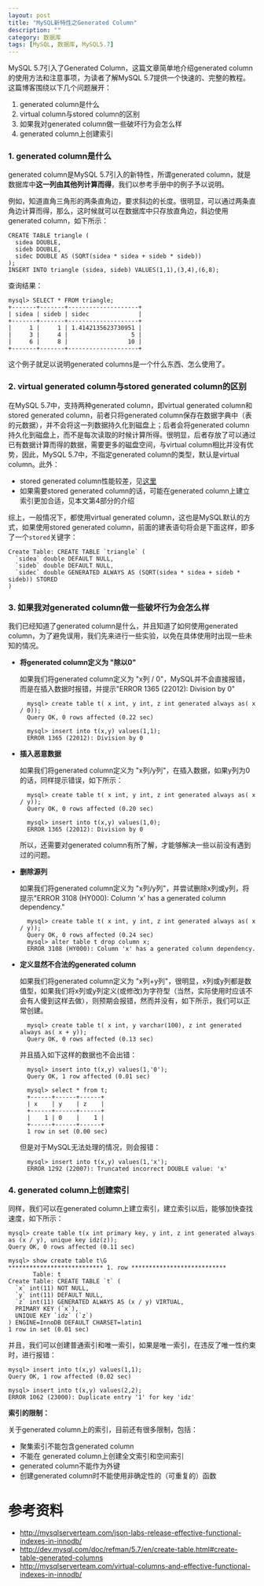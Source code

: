 ```yaml
---
layout: post
title: "MySQL新特性之Generated Column"
description: ""
category: 数据库
tags: [MySQL, 数据库, MySQL5.7]
---
```


MySQL 5.7引入了Generated Column，这篇文章简单地介绍generated column的使用方法和注意事项，为读者了解MySQL 5.7提供一个快速的、完整的教程。这篇博客围绕以下几个问题展开：

1. generated column是什么
1. virtual column与stored column的区别
1. 如果我对generated column做一些破坏行为会怎么样
1. generated column上创建索引

### 1. generated column是什么

generated column是MySQL 5.7引入的新特性，所谓generated column，就是数据库中**这一列由其他列计算而得**，我们以参考手册中的例子予以说明。

例如，知道直角三角形的两条直角边，要求斜边的长度。很明显，可以通过两条直角边计算而得，那么，这时候就可以在数据库中只存放直角边，斜边使用generated column，如下所示：

    CREATE TABLE triangle (
      sidea DOUBLE,
      sideb DOUBLE,
      sidec DOUBLE AS (SQRT(sidea * sidea + sideb * sideb))
    );
    INSERT INTO triangle (sidea, sideb) VALUES(1,1),(3,4),(6,8);

查询结果：

    mysql> SELECT * FROM triangle;
    +-------+-------+--------------------+
    | sidea | sideb | sidec              |
    +-------+-------+--------------------+
    |     1 |     1 | 1.4142135623730951 |
    |     3 |     4 |                  5 |
    |     6 |     8 |                 10 |
    +-------+-------+--------------------+

这个例子就足以说明generated columns是一个什么东西、怎么使用了。

### 2. virtual generated column与stored generated column的区别

在MySQL 5.7中，支持两种generated column，即virtual generated column和stored generated column，前者只将generated column保存在数据字典中（表的元数据），并不会将这一列数据持久化到磁盘上；后者会将generated column持久化到磁盘上，而不是每次读取的时候计算所得。很明显，后者存放了可以通过已有数据计算而得的数据，需要更多的磁盘空间，与virtual column相比并没有优势，因此，MySQL 5.7中，不指定generated column的类型，默认是virtual column。此外：

- stored generated column性能较差，见[这里][1]
- 如果需要stored generated column的话，可能在generated column上建立索引更加合适，见本文第4部分的介绍

综上，一般情况下，都使用virtual generated column，这也是MySQL默认的方式，如果使用stored generated column，前面的建表语句将会是下面这样，即多了一个`stored`关键字：

    Create Table: CREATE TABLE `triangle` (
      `sidea` double DEFAULT NULL,
      `sideb` double DEFAULT NULL,
      `sidec` double GENERATED ALWAYS AS (SQRT(sidea * sidea + sideb * sideb)) STORED
    )

### 3. 如果我对generated column做一些破坏行为会怎么样

我们已经知道了generated column是什么，并且知道了如何使用generated column，为了避免误用，我们先来进行一些实验，以免在具体使用时出现一些未知的情况。

- **将generated column定义为 "除以0"**

    如果我们将generated column定义为 "x列 / 0"，MySQL并不会直接报错，而是在插入数据时报错，并提示"ERROR 1365 (22012): Division by 0"

        mysql> create table t( x int, y int, z int generated always as( x / 0));
        Query OK, 0 rows affected (0.22 sec)
        
        mysql> insert into t(x,y) values(1,1);
        ERROR 1365 (22012): Division by 0

- **插入恶意数据**

    如果我们将generated column定义为 "x列/y列"，在插入数据，如果y列为0的话，同样提示错误，如下所示：

        mysql> create table t( x int, y int, z int generated always as( x / y));
        Query OK, 0 rows affected (0.20 sec)
        
        mysql> insert into t(x,y) values(1,0);
        ERROR 1365 (22012): Division by 0

    所以，还需要对generated column有所了解，才能够解决一些以前没有遇到过的问题。

- **删除源列**

    如果我们将generated column定义为 "x列/y列"，并尝试删除x列或y列，将提示"ERROR 3108 (HY000): Column 'x' has a generated column dependency."

        mysql> create table t( x int, y int, z int generated always as( x / y));
        Query OK, 0 rows affected (0.24 sec)
        mysql> alter table t drop column x;
        ERROR 3108 (HY000): Column 'x' has a generated column dependency.

- **定义显然不合法的generated column**

    如果我们将generated column定义为 "x列+y列"，很明显，x列或y列都是数值型，如果我们将x列或y列定义(或修改)为字符型（当然，实际使用时应该不会有人傻到这样去做），则预期会报错，然而并没有，如下所示，我们可以正常创建。

        mysql> create table t( x int, y varchar(100), z int generated always as( x + y));
        Query OK, 0 rows affected (0.13 sec)

    并且插入如下这样的数据也不会出错：
        
        mysql> insert into t(x,y) values(1,'0');
        Query OK, 1 row affected (0.01 sec)
        
        mysql> select * from t;
        +------+------+------+
        | x    | y    | z    |
        +------+------+------+
        |    1 | 0    |    1 |
        +------+------+------+
        1 row in set (0.00 sec)


    但是对于MySQL无法处理的情况，则会报错：
        
        mysql> insert into t(x,y) values(1,'x');
        ERROR 1292 (22007): Truncated incorrect DOUBLE value: 'x'

### 4. generated column上创建索引

同样，我们可以在generated column上建立索引，建立索引以后，能够加快查找速度，如下所示：

    mysql> create table t(x int primary key, y int, z int generated always as (x / y), unique key idz(z));
    Query OK, 0 rows affected (0.11 sec)
    
    mysql> show create table t\G
    *************************** 1. row ***************************
           Table: t
    Create Table: CREATE TABLE `t` (
      `x` int(11) NOT NULL,
      `y` int(11) DEFAULT NULL,
      `z` int(11) GENERATED ALWAYS AS (x / y) VIRTUAL,
      PRIMARY KEY (`x`),
      UNIQUE KEY `idz` (`z`)
    ) ENGINE=InnoDB DEFAULT CHARSET=latin1
    1 row in set (0.01 sec)

并且，我们可以创建普通索引和唯一索引，如果是唯一索引，在违反了唯一性约束时，进行报错：

    mysql> insert into t(x,y) values(1,1);
    Query OK, 1 row affected (0.02 sec)
    
    mysql> insert into t(x,y) values(2,2);
    ERROR 1062 (23000): Duplicate entry '1' for key 'idz'


**索引的限制：**

关于generated column上的索引，目前还有很多限制，包括：

* 聚集索引不能包含generated column
* 不能在 generated column上创建全文索引和空间索引
* generated column不能作为外键
* 创建generated column时不能使用非确定性的（可重复的）函数


# 参考资料

- <http://mysqlserverteam.com/json-labs-release-effective-functional-indexes-in-innodb/>
- <http://dev.mysql.com/doc/refman/5.7/en/create-table.html#create-table-generated-columns>
- <http://mysqlserverteam.com/virtual-columns-and-effective-functional-indexes-in-innodb/>

[1]: http://mysqlserverteam.com/virtual-columns-and-effective-functional-indexes-in-innodb/
